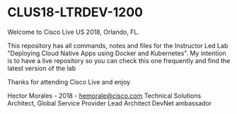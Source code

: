 # CLUS18-LTRDEV-1200
Welcome to Cisco Live US 2018, Orlando, FL.

This repository has all commands, notes and files for the Instructor Led Lab "Deploying Cloud Native Apps using Docker and Kubernetes".
My intention is to have a live repository so you can check this one frequently and find the latest version of the lab

Thanks for attending Cisco Live and enjoy

Hector Morales - 2018 - hemorale@cisco.com
Technical Solutions Architect, Global Service Provider Lead Architect
DevNet ambassador
